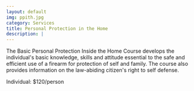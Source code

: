 ```yaml
---
layout: default
img: ppith.jpg
category: Services
title: Personal Protection in the Home
description: |
---
```

The Basic Personal Protection Inside the Home Course develops the individual's basic knowledge, skills and attitude essential to the safe and efficient use of a firearm for protection of self and family. The course also provides information on the law-abiding citizen's right to self defense.    

Individual: $120/person